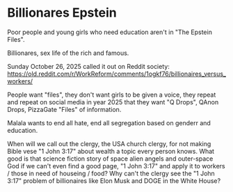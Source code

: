 # Billionares Epstein

Poor people and young girls who need education aren't in "The Epstein Files".

Billionares, sex life of the rich and famous.

Sunday October 26, 2025 called it out on Reddit society:     
https://old.reddit.com/r/WorkReform/comments/1ogkf76/billionaires_versus_workers/

People want "files", they don't want girls to be given a voice, they repeat and repeat on social media in year 2025 that they want "Q Drops", QAnon Drops, PizzaGate "Files" of information.

Malala wants to end all hate, end all segregation based on genderr and education.

When will we call out the clergy, the USA church clergy, for not making Bible vese "1 John 3:17" about wealth a topic every person knows. What good is that science fiction story of space alien angels and outer-space God if we can't even find a good page, "1 John 3:17" and apply it to workers / those in need of houseing / food? Why can't the clergy see the "1 John 3:17" problem of billionaires like Elon Musk and DOGE in the White House?

